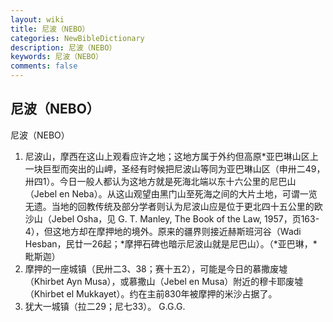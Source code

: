 ```yaml
---
layout: wiki
title: 尼波（NEBO）
categories: NewBibleDictionary
description: 尼波（NEBO）
keywords: 尼波（NEBO）
comments: false
---
```


## 尼波（NEBO）



尼波（NEBO）
1. 尼波山，摩西在这山上观看应许之地；这地方属于外约但高原*亚巴琳山区上一块巨型而突出的山岬，圣经有时候把尼波山等同为亚巴琳山区（申卅二49，卅四1）。今日一般人都认为这地方就是死海北端以东十六公里的尼巴山（Jebel en Neba）。从这山观望由黑门山至死海之间的大片土地，可谓一览无遗。当地的回教传统及部分学者则认为尼波山应是位于更北四十五公里的欧沙山（Jebel Osha，见 G. T. Manley, The Book of the Law, 1957，页163-4），但这地方却在摩押地的境外。原来的疆界则接近赫斯班河谷（Wadi Hesban，民廿一26起；*摩押石碑也暗示尼波山就是尼巴山）。（*亚巴琳，*毗斯迦）
2. 摩押的一座城镇（民卅二3、38；赛十五2），可能是今日的慕撒废墟（Khirbet Ayn Musa），或慕撒山（Jebel en Musa）附近的穆卡耶废墟（Khirbet el Mukkayet）。约在主前830年被摩押的米沙占据了。
3. 犹大一城镇（拉二29；尼七33）。
G.G.G.




